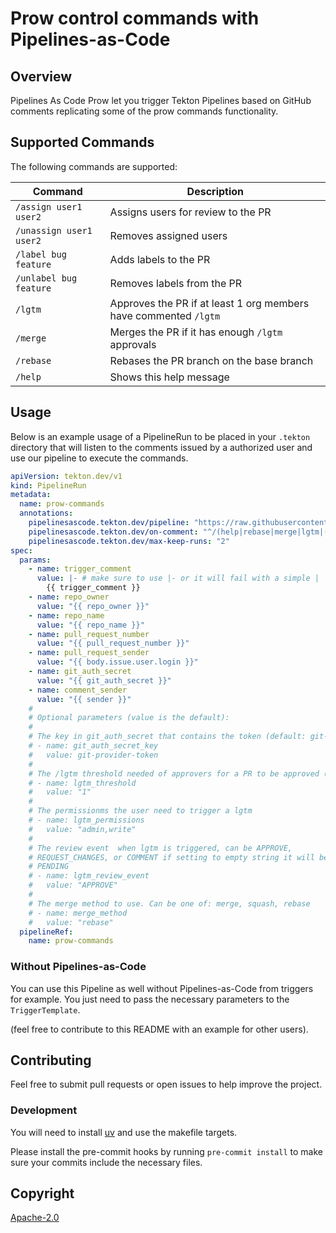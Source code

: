 # Prow control commands with Pipelines-as-Code

## Overview

Pipelines As Code Prow let you trigger Tekton Pipelines based on GitHub comments replicating some of the prow commands functionality.

## Supported Commands

The following commands are supported:

| Command                 | Description                                                      |
|-------------------------|------------------------------------------------------------------|
| `/assign user1 user2`   | Assigns users for review to the PR                               |
| `/unassign user1 user2` | Removes assigned users                                           |
| `/label bug feature`    | Adds labels to the PR                                            |
| `/unlabel bug feature`  | Removes labels from the PR                                       |
| `/lgtm`                 | Approves the PR if at least 1 org members have commented `/lgtm` |
| `/merge`                | Merges the PR if it has enough `/lgtm` approvals                 |
| `/rebase`               | Rebases the PR branch on the base branch                         |
| `/help`                 | Shows this help message                                          |

## Usage

Below is an example usage of a PipelineRun to be placed in your `.tekton`
directory that will listen to the comments issued by a authorized user and use
our pipeline to execute the commands.

```yaml
apiVersion: tekton.dev/v1
kind: PipelineRun
metadata:
  name: prow-commands
  annotations:
    pipelinesascode.tekton.dev/pipeline: "https://raw.githubusercontent.com/openshift-pipelines/pipelines-as-code-prow/refs/heads/main/pipeline-prow.yaml"
    pipelinesascode.tekton.dev/on-comment: "^/(help|rebase|merge|lgtm|(assign|unassign|label|unlabel)[ ].*)$"
    pipelinesascode.tekton.dev/max-keep-runs: "2"
spec:
  params:
    - name: trigger_comment
      value: |- # make sure to use |- or it will fail with a simple |
        {{ trigger_comment }}
    - name: repo_owner
      value: "{{ repo_owner }}"
    - name: repo_name
      value: "{{ repo_name }}"
    - name: pull_request_number
      value: "{{ pull_request_number }}"
    - name: pull_request_sender
      value: "{{ body.issue.user.login }}"
    - name: git_auth_secret
      value: "{{ git_auth_secret }}"
    - name: comment_sender
      value: "{{ sender }}"
    #
    # Optional parameters (value is the default):
    #
    # The key in git_auth_secret that contains the token (default: git-provider-token)
    # - name: git_auth_secret_key
    #   value: git-provider-token
    #
    # The /lgtm threshold needed of approvers for a PR to be approved (default: 1)
    # - name: lgtm_threshold
    #   value: "1"
    #
    # The permissionms the user need to trigger a lgtm
    # - name: lgtm_permissions
    #   value: "admin,write"
    #
    # The review event  when lgtm is triggered, can be APPROVE,
    # REQUEST_CHANGES, or COMMENT if setting to empty string it will be set as
    # PENDING
    # - name: lgtm_review_event
    #   value: "APPROVE"
    #
    # The merge method to use. Can be one of: merge, squash, rebase
    # - name: merge_method
    #   value: "rebase"
  pipelineRef:
    name: prow-commands
```

### Without Pipelines-as-Code

You can use this Pipeline as well without Pipelines-as-Code from triggers for
example. You just need to pass the necessary parameters to the
`TriggerTemplate`.

(feel free to contribute to this README with an example for other users).

## Contributing

Feel free to submit pull requests or open issues to help improve the
project.

### Development

You will need to install [uv](https://github.com/astral-sh/uv) and use the
makefile targets.

Please install the pre-commit hooks by running `pre-commit install` to make sure
your commits include the necessary files.

## Copyright

[Apache-2.0](./LICENSE)
